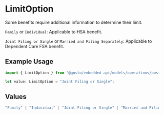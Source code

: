 # LimitOption

Some benefits require additional information to determine
their limit.

`Family` or `Individual`: Applicable to HSA benefit.

`Joint Filing or Single` or `Married and Filing Separately`: Applicable to Dependent Care FSA benefit.

## Example Usage

```typescript
import { LimitOption } from "@gusto/embedded-api/models/operations/postv1employeesemployeeidemployeebenefits.js";

let value: LimitOption = "Joint Filing or Single";
```

## Values

```typescript
"Family" | "Individual" | "Joint Filing or Single" | "Married and Filing Separately"
```